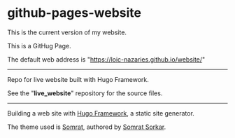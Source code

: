 # github-pages-website

This is the current version of my website.

This is a GitHug Page.

The default web address is "https://loic-nazaries.github.io/website/"

---

 Repo for live website built with Hugo Framework.

 See the "**live_website**" repository for the source files.

---

Building a web site with [Hugo Framework](https://gohugo.io/ "Hugo Framework"), a static site generator.

The theme used is [Somrat](https://themes.gohugo.io/somrat/ "Somrat Theme"), authored by [Somrat Sorkar](https://github.com/somratpro/somrat/blob/master/LICENSE "Somrat Sorkar").

